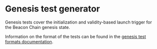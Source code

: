 # Genesis test generator

Genesis tests cover the initialization and validity-based launch trigger for the Beacon Chain genesis state.

Information on the format of the tests can be found in the [genesis test formats documentation](../../formats/genesis/README.md).

